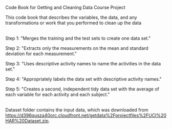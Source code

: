 
Code Book for Getting and Cleaning Data Course Project <br>

This code book that describes the variables, the data, and any transformations or work that you performed to clean up the data <br> <br>


Step 1: "Merges the training and the test sets to create one data set." <br>

Step 2: "Extracts only the measurements on the mean and standard deviation for each measurement." <br>

Step 3: "Uses descriptive activity names to name the activities in the data set." <br>

Step 4: "Appropriately labels the data set with descriptive activity names." <br>

Step 5: "Creates a second, independent tidy data set with the average of each variable for each activity and each subject." <br> <br>

Dataset folder contains the input data, which was downloaded from https://d396qusza40orc.cloudfront.net/getdata%2Fprojectfiles%2FUCI%20HAR%20Dataset.zip. 